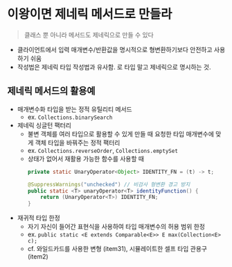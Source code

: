 # 이왕이면 제네릭 메서드로 만들라
> 클래스 뿐 아니라 메서드도 제네릭으로 만들 수 있다
- 클라이언트에서 입력 매개변수/반환값을 명시적으로 형변환하기보다 안전하고 사용하기 쉬움
- 작성법은 제네릭 타입 작성법과 유사함. 로 타입 말고 제네릭으로 명시하는 것.

## 제네릭 메서드의 활용예
- 매개변수화 타입을 받는 정적 유틸리티 메서드
    * ex. `Collections.binarySearch`
- 제네릭 싱글턴 팩터리
    * 불변 객체를 여러 타입으로 활용할 수 있게 만들 때 요청한 타입 매개변수에 맞게 객체 타입을 바꿔주는 정적 팩터리
    * ex. `Collections.reverseOrder`, `Collections.emptySet`
    * 상태가 없어서 재활용 가능한 함수를 사용할 때
      ```java
      private static UnaryOperator<Object> IDENTITY_FN = (t) -> t;

      @SuppressWarnings("unchecked") // 비검사 형변환 경고 방지
      public static <T> unaryOperator<T> identityFunction() {
          return (UnaryOperator<T>) IDENTITY_FN;
      }
      ```
- 재귀적 타입 한정
    * 자기 자신이 들어간 표현식을 사용하여 타입 매개변수의 허용 범위 한정
    * ex. `public static <E extends Comparable<E>> E max(Collection<E> c);`
    * cf. 와일드카드를 사용한 변형 (item31), 시뮬레이트한 셀프 타입 관용구 (item2)